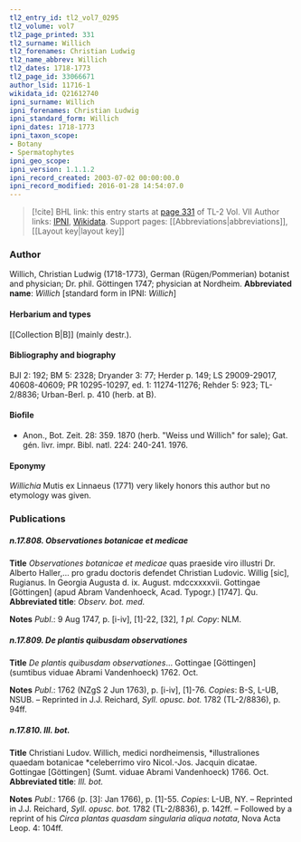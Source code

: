 ```yaml
---
tl2_entry_id: tl2_vol7_0295
tl2_volume: vol7
tl2_page_printed: 331
tl2_surname: Willich
tl2_forenames: Christian Ludwig
tl2_name_abbrev: Willich
tl2_dates: 1718-1773
tl2_page_id: 33066671
author_lsid: 11716-1
wikidata_id: Q21612740
ipni_surname: Willich
ipni_forenames: Christian Ludwig
ipni_standard_form: Willich
ipni_dates: 1718-1773
ipni_taxon_scope: 
- Botany
- Spermatophytes
ipni_geo_scope: 
ipni_version: 1.1.1.2
ipni_record_created: 2003-07-02 00:00:00.0
ipni_record_modified: 2016-01-28 14:54:07.0
---
```


> [!cite] BHL link: this entry starts at [page 331](https://www.biodiversitylibrary.org/page/33066671) of TL-2 Vol. VII
> Author links: [IPNI](https://www.ipni.org/a/11716-1), [Wikidata](https://www.wikidata.org/wiki/Q21612740). Support pages: [[Abbreviations|abbreviations]], [[Layout key|layout key]]

### Author

Willich, Christian Ludwig (1718-1773), German (Rügen/Pommerian) botanist and physician; Dr. phil. Göttingen 1747; physician at Nordheim. 
**Abbreviated name**: *Willich* \[standard form in IPNI: *Willich*\]

#### Herbarium and types

[[Collection B|B]] (mainly destr.).

#### Bibliography and biography

BJI 2: 192; BM 5: 2328; Dryander 3: 77; Herder p. 149; LS 29009-29017, 40608-40609; PR 10295-10297, ed. 1: 11274-11276; Rehder 5: 923; TL-2/8836; Urban-Berl. p. 410 (herb. at B).

#### Biofile

- Anon., Bot. Zeit. 28: 359. 1870 (herb. "Weiss und Willich" for sale); Gat. gén. livr. impr. Bibl. natl. 224: 240-241. 1976.

#### Eponymy

*Willichia* Mutis ex Linnaeus (1771) very likely honors this author but no etymology was given.

### Publications

##### n.17.808. Observationes botanicae et medicae

**Title**
*Observationes botanicae et medicae* quas praeside viro illustri Dr. Alberto Haller,... pro gradu doctoris defendet Christian Ludovic. Willig \[sic\], Rugianus. In Georgia Augusta d. ix. August. mdccxxxxvii. Gottingae \[Göttingen\] (apud Abram Vandenhoeck, Acad. Typogr.) \[1747\]. Qu.
**Abbreviated title**: *Observ. bot. med.*

**Notes**
*Publ*.: 9 Aug 1747, p. \[i-iv\], \[1\]-22, \[32\], *1 pl. Copy*: NLM.

##### n.17.809. De plantis quibusdam observationes

**Title**
*De plantis quibusdam observationes*... Gottingae \[Göttingen\] (sumtibus viduae Abrami Vandenhoeck) 1762. Oct.

**Notes**
*Publ*.: 1762 (NZgS 2 Jun 1763), p. \[i-iv\], \[1\]-76. *Copies*: B-S, L-UB, NSUB. – Reprinted in J.J. Reichard, *Syll. opusc. bot.* 1782 (TL-2/8836), p. 94ff.

##### n.17.810. Ill. bot.

**Title**
Christiani Ludov. Willich, medici nordheimensis, *illustraliones quaedam botanicae *celeberrimo viro Nicol.-Jos. Jacquin dicatae. Gottingae \[Göttingen\] (Sumt. viduae Abrami Vandenhoeck) 1766. Oct.
**Abbreviated title**: *Ill. bot.*

**Notes**
*Publ*.: 1766 (p. \[3\]: Jan 1766), p. \[1\]-55. *Copies*: L-UB, NY. – Reprinted in J.J. Reichard, *Syll. opusc. bot.* 1782 (TL-2/8836), p. 142ff. – Followed by a reprint of his *Circa plantas quasdam singularia aliqua notata*, Nova Acta Leop. 4: 104ff.

